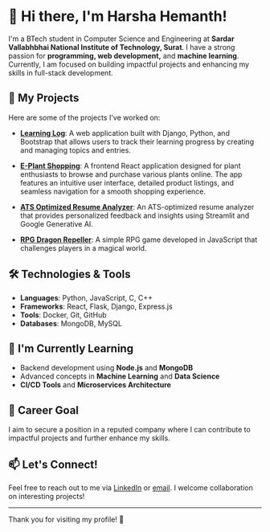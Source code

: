 # 👋 Hi there, I'm Harsha Hemanth!

I'm a BTech student in Computer Science and Engineering at **Sardar Vallabhbhai National Institute of Technology, Surat**. I have a strong passion for **programming, web development,** and **machine learning**. Currently, I am focused on building impactful projects and enhancing my skills in full-stack development.

## 🚀 My Projects


Here are some of the projects I've worked on:

- **[Learning Log](https://github.com/Harsha-Hemanth/learning-log)**: A web application built with Django, Python, and Bootstrap that allows users to track their learning progress by creating and managing topics and entries.

- **[E-Plant Shopping](https://github.com/Harsha-Hemanth/e-plantShopping)**: A frontend React application designed for plant enthusiasts to browse and purchase various plants online. The app features an intuitive user interface, detailed product listings, and seamless navigation for a smooth shopping experience.

- **[ATS Optimized Resume Analyzer](https://github.com/Harsha-Hemanth/ATS_Optmized_Resume_Analyzer)**: An ATS-optimized resume analyzer that provides personalized feedback and insights using Streamlit and Google Generative AI.
  
- **[RPG Dragon Repeller](https://github.com/Harsha-Hemanth/dragon-repeller)**: A simple RPG game developed in JavaScript that challenges players in a magical world.

## 🛠️ Technologies & Tools
- **Languages**: Python, JavaScript, C, C++
- **Frameworks**: React, Flask, Django, Express.js
- **Tools**: Docker, Git, GitHub
- **Databases**: MongoDB, MySQL

## 🌱 I'm Currently Learning
- Backend development using **Node.js** and **MongoDB**
- Advanced concepts in **Machine Learning** and **Data Science**
- **CI/CD Tools** and **Microservices Architecture**

## 💼 Career Goal
I aim to secure a position in a reputed company where I can contribute to impactful projects and further enhance my skills.

## 📫 Let's Connect!
Feel free to reach out to me via [LinkedIn](https://www.linkedin.com/in/harsha-hemanth) or [email](mailto:gurramhemanth1929253@gmail.com). I welcome collaboration on interesting projects!

---

Thank you for visiting my profile! 🌟

